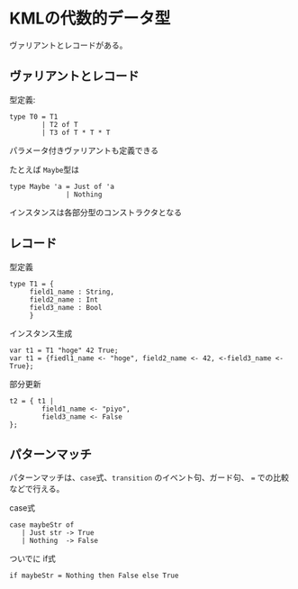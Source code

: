 # KMLの代数的データ型

ヴァリアントとレコードがある。

## ヴァリアントとレコード

型定義:

```
type T0 = T1
        | T2 of T
        | T3 of T * T * T
```

パラメータ付きヴァリアントも定義できる

たとえば `Maybe`型は

```
type Maybe 'a = Just of 'a
              | Nothing
```
インスタンスは各部分型のコンストラクタとなる


## レコード

型定義

```
type T1 = {
     field1_name : String,
     field2_name : Int
     field3_name : Bool
     }
```

インスタンス生成

```
var t1 = T1 "hoge" 42 True;
var t1 = {fiedl1_name <- "hoge", field2_name <- 42, <-field3_name <- True};

```
部分更新

```
t2 = { t1 |
        field1_name <- "piyo",
        field3_name <- False
};
```

## パターンマッチ

パターンマッチは、`case`式、`transition` のイベント句、ガード句、
`=` での比較などで行える。

case式

```
case maybeStr of
   | Just str -> True
   | Nothing  -> False
```


ついでに if式

```
if maybeStr = Nothing then False else True
```
